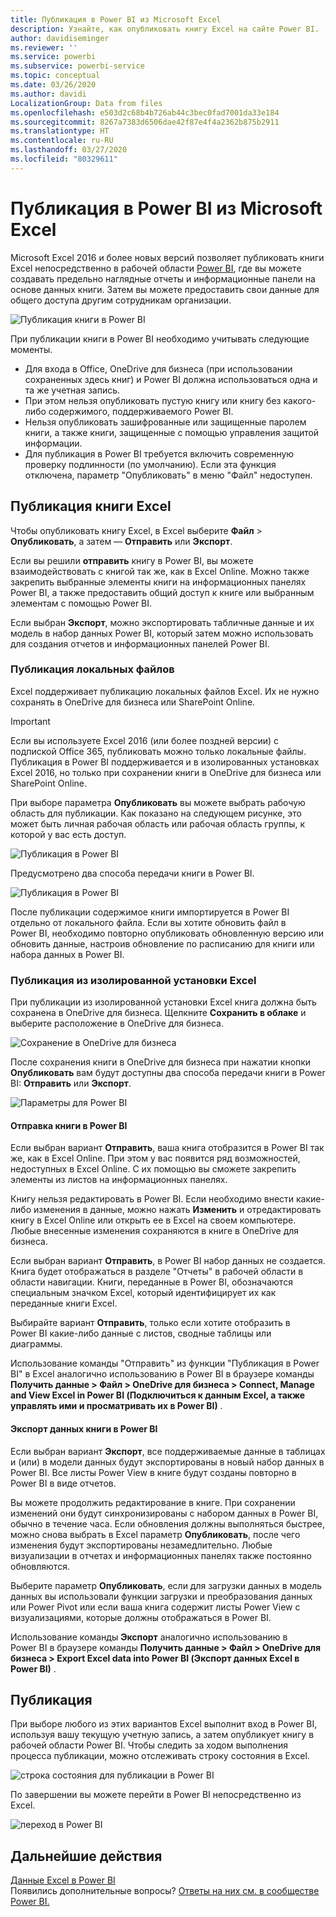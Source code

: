 ```yaml
---
title: Публикация в Power BI из Microsoft Excel
description: Узнайте, как опубликовать книгу Excel на сайте Power BI.
author: davidiseminger
ms.reviewer: ''
ms.service: powerbi
ms.subservice: powerbi-service
ms.topic: conceptual
ms.date: 03/26/2020
ms.author: davidi
LocalizationGroup: Data from files
ms.openlocfilehash: e503d2c68b4b726ab44c3bec0fad7001da33e184
ms.sourcegitcommit: 8267a7383d6506dae42f87e4f4a2362b875b2911
ms.translationtype: HT
ms.contentlocale: ru-RU
ms.lasthandoff: 03/27/2020
ms.locfileid: "80329611"
---
```

# <a name="publish-to-power-bi-from-microsoft-excel"></a>Публикация в Power BI из Microsoft Excel
Microsoft Excel 2016 и более новых версий позволяет публиковать книги Excel непосредственно в рабочей области [Power BI](https://powerbi.microsoft.com), где вы можете создавать предельно наглядные отчеты и информационные панели на основе данных книги. Затем вы можете предоставить свои данные для общего доступа другим сотрудникам организации.

![Публикация книги в Power BI](media/service-publish-from-excel/pbi_uploadexport2.png)

При публикации книги в Power BI необходимо учитывать следующие моменты.

* Для входа в Office, OneDrive для бизнеса (при использовании сохраненных здесь книг) и Power BI должна использоваться одна и та же учетная запись.
* При этом нельзя опубликовать пустую книгу или книгу без какого-либо содержимого, поддерживаемого Power BI.
* Нельзя опубликовать зашифрованные или защищенные паролем книги, а также книги, защищенные с помощью управления защитой информации.
* Для публикация в Power BI требуется включить современную проверку подлинности (по умолчанию). Если эта функция отключена, параметр "Опубликовать" в меню "Файл" недоступен.

## <a name="publish-your-excel-workbook"></a>Публикация книги Excel
Чтобы опубликовать книгу Excel, в Excel выберите **Файл** > **Опубликовать**, а затем — **Отправить** или **Экспорт**.

Если вы решили **отправить** книгу в Power BI, вы можете взаимодействовать с книгой так же, как в Excel Online. Можно также закрепить выбранные элементы книги на информационных панелях Power BI, а также предоставить общий доступ к книге или выбранным элементам с помощью Power BI.

Если выбран **Экспорт**, можно экспортировать табличные данные и их модель в набор данных Power BI, который затем можно использовать для создания отчетов и информационных панелей Power BI.

### <a name="local-file-publishing"></a>Публикация локальных файлов
Excel поддерживает публикацию локальных файлов Excel. Их не нужно сохранять в OneDrive для бизнеса или SharePoint Online.

> [!IMPORTANT]
> Если вы используете Excel 2016 (или более поздней версии) с подпиской Office 365, публиковать можно только локальные файлы. Публикация в Power BI поддерживается и в изолированных установках Excel 2016, но только при сохранении книги в OneDrive для бизнеса или SharePoint Online.
> 

При выборе параметра **Опубликовать** вы можете выбрать рабочую область для публикации. Как показано на следующем рисунке, это может быть личная рабочая область или рабочая область группы, к которой у вас есть доступ.

![Публикация в Power BI](media/service-publish-from-excel/pbi_choose_workspace.png)

Предусмотрено два способа передачи книги в Power BI.

![Публикация в Power BI](media/service-publish-from-excel/pbi_uploadexport3.png)

После публикации содержимое книги импортируется в Power BI отдельно от локального файла. Если вы хотите обновить файл в Power BI, необходимо повторно опубликовать обновленную версию или обновить данные, настроив обновление по расписанию для книги или набора данных в Power BI.

### <a name="publishing-from-a-standalone-excel-installation"></a>Публикация из изолированной установки Excel
При публикации из изолированной установки Excel книга должна быть сохранена в OneDrive для бизнеса. Щелкните **Сохранить в облаке** и выберите расположение в OneDrive для бизнеса.

![Сохранение в OneDrive для бизнеса](media/service-publish-from-excel/pbi_savetoonedrive2.png)

После сохранения книги в OneDrive для бизнеса при нажатии кнопки **Опубликовать** вам будут доступны два способа передачи книги в Power BI: **Отправить** или **Экспорт**.

![Параметры для Power BI](media/service-publish-from-excel/pbi_uploadexport2.png)

#### <a name="upload-your-workbook-to-power-bi"></a>Отправка книги в Power BI
Если выбран вариант **Отправить**, ваша книга отобразится в Power BI так же, как в Excel Online. При этом у вас появится ряд возможностей, недоступных в Excel Online. С их помощью вы сможете закрепить элементы из листов на информационных панелях.

Книгу нельзя редактировать в Power BI. Если необходимо внести какие-либо изменения в данные, можно нажать **Изменить** и отредактировать книгу в Excel Online или открыть ее в Excel на своем компьютере. Любые внесенные изменения сохраняются в книге в OneDrive для бизнеса.

Если выбран вариант **Отправить**, в Power BI набор данных не создается. Книга будет отображаться в разделе "Отчеты" в рабочей области в области навигации. Книги, переданные в Power BI, обозначаются специальным значком Excel, который идентифицирует их как переданные книги Excel.

Выбирайте вариант **Отправить**, только если хотите отобразить в Power BI какие-либо данные с листов, сводные таблицы или диаграммы.

Использование команды "Отправить" из функции "Публикация в Power BI" в Excel аналогично использованию в Power BI в браузере команды **Получить данные > Файл > OneDrive для бизнеса > Connect, Manage and View Excel in Power BI (Подключиться к данным Excel, а также управлять ими и просматривать их в Power BI)** .

#### <a name="export-workbook-data-to-power-bi"></a>Экспорт данных книги в Power BI
Если выбран вариант **Экспорт**, все поддерживаемые данные в таблицах и (или) в модели данных будут экспортированы в новый набор данных в Power BI. Все листы Power View в книге будут созданы повторно в Power BI в виде отчетов.

Вы можете продолжить редактирование в книге. При сохранении изменений они будут синхронизированы с набором данных в Power BI, обычно в течение часа. Если обновления должны выполняться быстрее, можно снова выбрать в Excel параметр **Опубликовать**, после чего изменения будут экспортированы незамедлительно. Любые визуализации в отчетах и информационных панелях также постоянно обновляются.

Выберите параметр **Опубликовать**, если для загрузки данных в модель данных вы использовали функции загрузки и преобразования данных или Power Pivot или если ваша книга содержит листы Power View с визуализациями, которые должны отображаться в Power BI.

Использование команды **Экспорт** аналогично использованию в Power BI в браузере команды **Получить данные > Файл > OneDrive для бизнеса > Export Excel data into Power BI (Экспорт данных Excel в Power BI)** .

## <a name="publishing"></a>Публикация
При выборе любого из этих вариантов Excel выполнит вход в Power BI, используя вашу текущую учетную запись, а затем опубликует книгу в рабочей области Power BI. Чтобы следить за ходом выполнения процесса публикации, можно отслеживать строку состояния в Excel.

![строка состояния для публикации в Power BI](media/service-publish-from-excel/pbi_publishingstatus.png)

По завершении вы можете перейти в Power BI непосредственно из Excel.

![переход в Power BI](media/service-publish-from-excel/pbi_gotopbi.png)

## <a name="next-steps"></a>Дальнейшие действия
[Данные Excel в Power BI](service-excel-workbook-files.md)  
Появились дополнительные вопросы? [Ответы на них см. в сообществе Power BI.](https://community.powerbi.com/)

